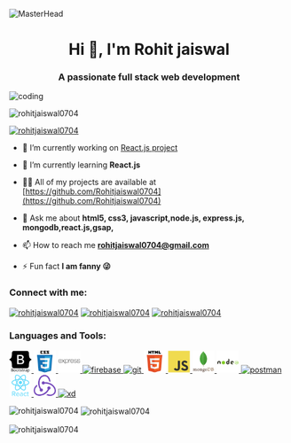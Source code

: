 ![MasterHead](https://developerguru.in/data1/images/mern-stack.png)
<h1 align="center">Hi 👋, I'm Rohit jaiswal</h1>
<h3 align="center">A passionate full stack web development</h3>

<img aligbn="right" alt="coding" width="400" src="https://user-images.githubusercontent.com/55389276/140866485-8fb1c876-9a8f-4d6a-98dc-08c4981eaf70.gif">

<p align="left"> <img src="https://komarev.com/ghpvc/?username=rohitjaiswal0704&label=Profile%20views&color=0e75b6&style=flat" alt="rohitjaiswal0704" /> </p>

<p align="left"> <a href="https://twitter.com/rohitjaiswal0704" target="blank"><img src="https://img.shields.io/twitter/follow/rohitjaiswal0704?logo=twitter&style=for-the-badge" alt="rohitjaiswal0704" /></a> </p>

- 🔭 I’m currently working on [React.js project](https://github.com/Rohitjaiswal0704/nodejs-socialmedia-mongodb)

- 🌱 I’m currently learning **React.js**

- 👨‍💻 All of my projects are available at [https://github.com/Rohitjaiswal0704](https://github.com/Rohitjaiswal0704)

- 💬 Ask me about **html5, css3, javascript,node.js, express.js, mongodb,react.js,gsap,**

- 📫 How to reach me **rohitjaiswal0704@gmail.com**

- ⚡ Fun fact **I am fanny 😜**

<h3 align="left">Connect with me:</h3>
<p align="left">
<a href="https://twitter.com/rohitjaiswal0704" target="blank"><img align="center" src="https://raw.githubusercontent.com/rahuldkjain/github-profile-readme-generator/master/src/images/icons/Social/twitter.svg" alt="rohitjaiswal0704" height="30" width="40" /></a>
<a href="https://linkedin.com/in/rohitjaiswal0704" target="blank"><img align="center" src="https://raw.githubusercontent.com/rahuldkjain/github-profile-readme-generator/master/src/images/icons/Social/linked-in-alt.svg" alt="rohitjaiswal0704" height="30" width="40" /></a>
<a href="https://instagram.com/rohitjaiswal0704" target="blank"><img align="center" src="https://raw.githubusercontent.com/rahuldkjain/github-profile-readme-generator/master/src/images/icons/Social/instagram.svg" alt="rohitjaiswal0704" height="30" width="40" /></a>
</p>

<h3 align="left">Languages and Tools:</h3>
<p align="left"> <a href="https://getbootstrap.com" target="_blank" rel="noreferrer"> <img src="https://raw.githubusercontent.com/devicons/devicon/master/icons/bootstrap/bootstrap-plain-wordmark.svg" alt="bootstrap" width="40" height="40"/> </a> <a href="https://www.w3schools.com/css/" target="_blank" rel="noreferrer"> <img src="https://raw.githubusercontent.com/devicons/devicon/master/icons/css3/css3-original-wordmark.svg" alt="css3" width="40" height="40"/> </a> <a href="https://expressjs.com" target="_blank" rel="noreferrer"> <img src="https://raw.githubusercontent.com/devicons/devicon/master/icons/express/express-original-wordmark.svg" alt="express" width="40" height="40"/> </a> <a href="https://firebase.google.com/" target="_blank" rel="noreferrer"> <img src="https://www.vectorlogo.zone/logos/firebase/firebase-icon.svg" alt="firebase" width="40" height="40"/> </a> <a href="https://git-scm.com/" target="_blank" rel="noreferrer"> <img src="https://www.vectorlogo.zone/logos/git-scm/git-scm-icon.svg" alt="git" width="40" height="40"/> </a> <a href="https://www.w3.org/html/" target="_blank" rel="noreferrer"> <img src="https://raw.githubusercontent.com/devicons/devicon/master/icons/html5/html5-original-wordmark.svg" alt="html5" width="40" height="40"/> </a> <a href="https://developer.mozilla.org/en-US/docs/Web/JavaScript" target="_blank" rel="noreferrer"> <img src="https://raw.githubusercontent.com/devicons/devicon/master/icons/javascript/javascript-original.svg" alt="javascript" width="40" height="40"/> </a> <a href="https://www.mongodb.com/" target="_blank" rel="noreferrer"> <img src="https://raw.githubusercontent.com/devicons/devicon/master/icons/mongodb/mongodb-original-wordmark.svg" alt="mongodb" width="40" height="40"/> </a> <a href="https://nodejs.org" target="_blank" rel="noreferrer"> <img src="https://raw.githubusercontent.com/devicons/devicon/master/icons/nodejs/nodejs-original-wordmark.svg" alt="nodejs" width="40" height="40"/> </a> <a href="https://postman.com" target="_blank" rel="noreferrer"> <img src="https://www.vectorlogo.zone/logos/getpostman/getpostman-icon.svg" alt="postman" width="40" height="40"/> </a> <a href="https://reactjs.org/" target="_blank" rel="noreferrer"> <img src="https://raw.githubusercontent.com/devicons/devicon/master/icons/react/react-original-wordmark.svg" alt="react" width="40" height="40"/> </a> <a href="https://redux.js.org" target="_blank" rel="noreferrer"> <img src="https://raw.githubusercontent.com/devicons/devicon/master/icons/redux/redux-original.svg" alt="redux" width="40" height="40"/> </a> <a href="https://www.adobe.com/products/xd.html" target="_blank" rel="noreferrer"> <img src="https://cdn.worldvectorlogo.com/logos/adobe-xd.svg" alt="xd" width="40" height="40"/> </a> </p>

<p><img align="left" src="https://github-readme-stats.vercel.app/api/top-langs?username=rohitjaiswal0704&show_icons=true&locale=en&layout=compact" alt="rohitjaiswal0704" /></p>

<p>&nbsp;<img align="center" src="https://github-readme-stats.vercel.app/api?username=rohitjaiswal0704&show_icons=true&locale=en" alt="rohitjaiswal0704" /></p>

<p><img align="center" src="https://github-readme-streak-stats.herokuapp.com/?user=rohitjaiswal0704&" alt="rohitjaiswal0704" /></p>
